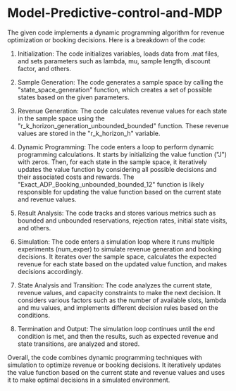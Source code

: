 # Model-Predictive-control-and-MDP

The given code implements a dynamic programming algorithm for revenue optimization or booking decisions. Here is a breakdown of the code:

1. Initialization: The code initializes variables, loads data from .mat files, and sets parameters such as lambda, mu, sample length, discount factor, and others.

2. Sample Generation: The code generates a sample space by calling the "state_space_generation" function, which creates a set of possible states based on the given parameters.

3. Revenue Generation: The code calculates revenue values for each state in the sample space using the "r_k_horizon_generation_unbounded_bounded" function. These revenue values are stored in the "r_k_horizon_h" variable.

4. Dynamic Programming: The code enters a loop to perform dynamic programming calculations. It starts by initializing the value function ("J") with zeros. Then, for each state in the sample space, it iteratively updates the value function by considering all possible decisions and their associated costs and rewards. The "Exact_ADP_Booking_unbounded_bounded_12" function is likely responsible for updating the value function based on the current state and revenue values.

5. Result Analysis: The code tracks and stores various metrics such as bounded and unbounded reservations, rejection rates, initial state visits, and others.

6. Simulation: The code enters a simulation loop where it runs multiple experiments (num_exper) to simulate revenue generation and booking decisions. It iterates over the sample space, calculates the expected revenue for each state based on the updated value function, and makes decisions accordingly.

7. State Analysis and Transition: The code analyzes the current state, revenue values, and capacity constraints to make the next decision. It considers various factors such as the number of available slots, lambda and mu values, and implements different decision rules based on the conditions.

8. Termination and Output: The simulation loop continues until the end condition is met, and then the results, such as expected revenue and state transitions, are analyzed and stored.

Overall, the code combines dynamic programming techniques with simulation to optimize revenue or booking decisions. It iteratively updates the value function based on the current state and revenue values and uses it to make optimal decisions in a simulated environment.
